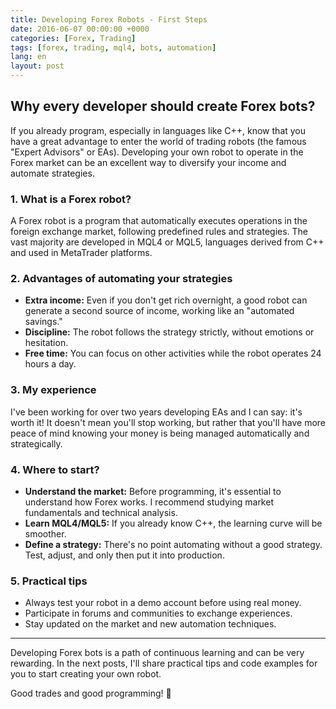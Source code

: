 ```yaml
---
title: Developing Forex Robots - First Steps
date: 2016-06-07 00:00:00 +0000
categories: [Forex, Trading]
tags: [forex, trading, mql4, bots, automation]
lang: en
layout: post
---
```


## Why every developer should create Forex bots?

If you already program, especially in languages like C++, know that you have a great advantage to enter the world of trading robots (the famous "Expert Advisors" or EAs). Developing your own robot to operate in the Forex market can be an excellent way to diversify your income and automate strategies.

### 1. What is a Forex robot?

A Forex robot is a program that automatically executes operations in the foreign exchange market, following predefined rules and strategies. The vast majority are developed in MQL4 or MQL5, languages derived from C++ and used in MetaTrader platforms.

### 2. Advantages of automating your strategies

- **Extra income:** Even if you don't get rich overnight, a good robot can generate a second source of income, working like an "automated savings."
- **Discipline:** The robot follows the strategy strictly, without emotions or hesitation.
- **Free time:** You can focus on other activities while the robot operates 24 hours a day.

### 3. My experience

I've been working for over two years developing EAs and I can say: it's worth it! It doesn't mean you'll stop working, but rather that you'll have more peace of mind knowing your money is being managed automatically and strategically.

### 4. Where to start?

- **Understand the market:** Before programming, it's essential to understand how Forex works. I recommend studying market fundamentals and technical analysis.
- **Learn MQL4/MQL5:** If you already know C++, the learning curve will be smoother.
- **Define a strategy:** There's no point automating without a good strategy. Test, adjust, and only then put it into production.

### 5. Practical tips

- Always test your robot in a demo account before using real money.
- Participate in forums and communities to exchange experiences.
- Stay updated on the market and new automation techniques.

---

Developing Forex bots is a path of continuous learning and can be very rewarding. In the next posts, I'll share practical tips and code examples for you to start creating your own robot.

Good trades and good programming! 🚀